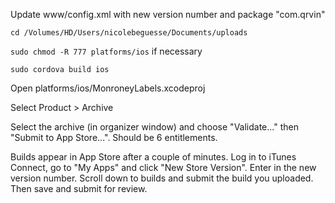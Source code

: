 Update www/config.xml with new version number and package "com.qrvin"

`cd /Volumes/HD/Users/nicolebeguesse/Documents/uploads`

`sudo chmod -R 777 platforms/ios` if necessary

`sudo cordova build ios`

Open platforms/ios/MonroneyLabels.xcodeproj

Select Product > Archive

Select the archive (in organizer window) and choose "Validate..." then "Submit to App Store...". Should be 6 entitlements.

Builds appear in App Store after a couple of minutes. Log in to iTunes Connect, go to "My Apps" and click "New Store Version". Enter in the new version number. Scroll down to builds and submit the build you uploaded. Then save and submit for review.
